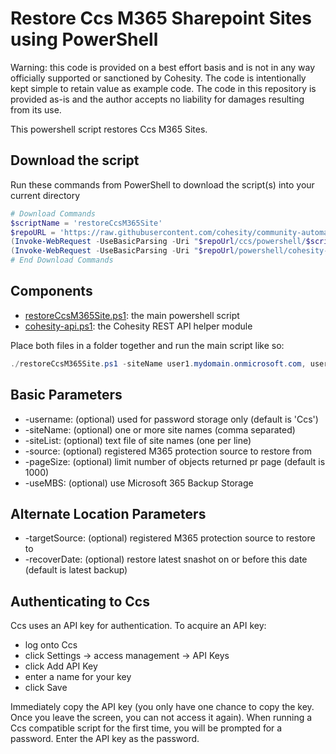 # Restore Ccs M365 Sharepoint Sites using PowerShell

Warning: this code is provided on a best effort basis and is not in any way officially supported or sanctioned by Cohesity. The code is intentionally kept simple to retain value as example code. The code in this repository is provided as-is and the author accepts no liability for damages resulting from its use.

This powershell script restores Ccs M365 Sites.

## Download the script

Run these commands from PowerShell to download the script(s) into your current directory

```powershell
# Download Commands
$scriptName = 'restoreCcsM365Site'
$repoURL = 'https://raw.githubusercontent.com/cohesity/community-automation-samples/main'
(Invoke-WebRequest -UseBasicParsing -Uri "$repoUrl/ccs/powershell/$scriptName/$scriptName.ps1").content | Out-File "$scriptName.ps1"; (Get-Content "$scriptName.ps1") | Set-Content "$scriptName.ps1"
(Invoke-WebRequest -UseBasicParsing -Uri "$repoUrl/powershell/cohesity-api/cohesity-api.ps1").content | Out-File cohesity-api.ps1; (Get-Content cohesity-api.ps1) | Set-Content cohesity-api.ps1
# End Download Commands
```

## Components

* [restoreCcsM365Site.ps1](https://raw.githubusercontent.com/cohesity/community-automation-samples/main/ccs/powershell/restoreCcsM365Site/restoreCcsM365Site.ps1): the main powershell script
* [cohesity-api.ps1](https://raw.githubusercontent.com/cohesity/community-automation-samples/main/powershell/cohesity-api/cohesity-api.ps1): the Cohesity REST API helper module

Place both files in a folder together and run the main script like so:

```powershell
./restoreCcsM365Site.ps1 -siteName user1.mydomain.onmicrosoft.com, user2.mydomain.onmicrosoft.com
```

## Basic Parameters

* -username: (optional) used for password storage only (default is 'Ccs')
* -siteName: (optional) one or more site names (comma separated)
* -siteList: (optional) text file of site names (one per line)
* -source: (optional) registered M365 protection source to restore from
* -pageSize: (optional) limit number of objects returned pr page (default is 1000)
* -useMBS:  (optional) use Microsoft 365 Backup Storage

## Alternate Location Parameters

* -targetSource: (optional) registered M365 protection source to restore to
* -recoverDate: (optional) restore latest snashot on or before this date (default is latest backup)

## Authenticating to Ccs

Ccs uses an API key for authentication. To acquire an API key:

* log onto Ccs
* click Settings -> access management -> API Keys
* click Add API Key
* enter a name for your key
* click Save

Immediately copy the API key (you only have one chance to copy the key. Once you leave the screen, you can not access it again). When running a Ccs compatible script for the first time, you will be prompted for a password. Enter the API key as the password.
